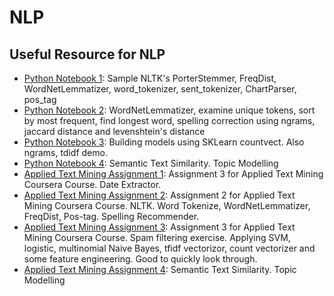 # NLP

## Useful Resource for NLP
* [Python Notebook 1](https://github.com/nhanwei/NLP/blob/master/Python%20Notebook%201.ipynb): Sample NLTK's PorterStemmer, FreqDist, WordNetLemmatizer, word_tokenizer, sent_tokenizer, ChartParser, pos_tag
* [Python Notebook 2](https://github.com/nhanwei/NLP/blob/master/Python%20Notebook%202.ipynb): WordNetLemmatizer, examine unique tokens, sort by most frequent, find longest word, spelling correction using ngrams, jaccard distance and levenshtein's distance
* [Python Notebook 3](https://github.com/nhanwei/NLP/blob/master/Python%20Notebook%203.ipynb): Building models using SKLearn countvect. Also ngrams, tdidf demo.
* [Python Notebook 4](https://github.com/nhanwei/NLP/blob/master/Python%20Notebook%204.ipynb): Semantic Text Similarity. Topic Modelling
* [Applied Text Mining Assignment 1](https://github.com/nhanwei/NLP/blob/master/Applied%20Text%20Mining%20Assignment%201.ipynb): Assignment 3 for Applied Text Mining Coursera Course. Date Extractor.
* [Applied Text Mining Assignment 2](https://github.com/nhanwei/NLP/blob/master/Applied%20Text%20Mining%20Assignment%202.ipynb): Assignment 2 for Applied Text Mining Coursera Course. NLTK. Word Tokenize, WordNetLemmatizer, FreqDist, Pos-tag. Spelling Recommender.
* [Applied Text Mining Assignment 3](https://github.com/nhanwei/NLP/blob/master/Applied%20Text%20Mining%20Assignment%203.ipynb): Assignment 3 for Applied Text Mining Coursera Course. Spam filtering exercise. Applying SVM, logistic, multinomial Naive Bayes, tfidf vectorizor, count vectorizer and some feature engineering. Good to quickly look through.
* [Applied Text Mining Assignment 4](https://github.com/nhanwei/NLP/blob/master/Applied%20Text%20Mining%20Assignment%204.ipynb): Semantic Text Similarity. Topic Modelling

